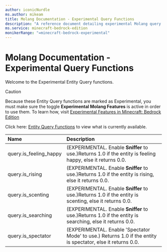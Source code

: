 ```yaml
---
author: iconicNurdle
ms.author: mikeam
title: Molang Documentation - Experimental Query Functions
description: "A reference document detailing experimental Molang query functions"
ms.service: minecraft-bedrock-edition
monikerRange: "=minecraft-bedrock-experimental"
---
```


# Molang Documentation - Experimental Query Functions

Welcome to the Experimental Entity Query functions.

> [!CAUTION]
> Because these Entity Query functions are marked as Experimental, you must make sure the toggle **Experimental Molang Features** is active in order to use them. To learn how, visit [Experimental Features in Minecraft: Bedrock Edition](../../../../../Documents/ExperimentalFeaturesToggle.md)
>
> Click here: [Entity Query Functions](QueryFunctions.md) to view what is currently available.

| Name| Description |
|:-----------|:-----------|
| query.is_feeling_happy| (EXPERIMENTAL. Enable **Sniffer** to use.)Returns 1.0 if the entity is feeling happy, else it returns 0.0. |
| query.is_rising| (EXPERIMENTAL. Enable **Sniffer** to use.)Returns 1.0 if the entity is rising, else it returns 0.0. |
| query.is_scenting| (EXPERIMENTAL. Enable **Sniffer** to use.)Returns 1.0 if the entity is scenting, else it returns 0.0. |
| query.is_searching| (EXPERIMENTAL. Enable **Sniffer** to use.)Returns 1.0 if the entity is searching, else it returns 0.0. |
| query.is_spectator| (EXPERIMENTAL. Enable 'Spectator Mode' to use.) Returns 1.0 if the entity is spectator, else it returns 0.0. |
